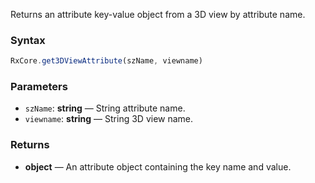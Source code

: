 Returns an attribute key-value object from a 3D view by attribute name.

### Syntax

```typescript
RxCore.get3DViewAttribute(szName, viewname)
```

### Parameters

- `szName`: **string** — String attribute name.
- `viewname`: **string** — String 3D view name.

### Returns

- **object** — An attribute object containing the key name and value.

